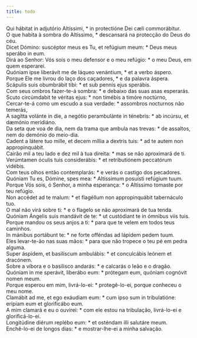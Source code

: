 ```yaml
---
title: todo
---
```

<div class="dropcap text-justify">Qui hábitat in adjutório Altíssimi, * in protectióne Dei cæli commorábitur.</div>
<div class="dropcap text-justify">O que habita à sombra do Altíssimo, * descansará na protecção do Deus do céu.</div>
<div class="text-justify">Dicet Dómino: suscéptor meus es Tu, et refúgium meum: * Deus meus sperábo in eum.</div>
<div class="text-justify">Dirá ao Senhor: Vós sois o meu defensor e o meu refúgio: * o meu Deus, em quem esperarei.</div>
<div class="text-justify">Quóniam ipse liberávit me de láqueo venántium, * et a verbo áspero.</div>
<div class="text-justify">Porque Ele me livrou do laço dos caçadores, * e da palavra áspera.</div>
<div class="text-justify">Scápulis suis obumbrábit tibi: * et sub pennis ejus sperábis.</div>
<div class="text-justify">Com seus ombros fazer-te-á sombra: * e debaixo das suas asas esperarás.</div>
<div class="text-justify">Scuto circúmdabit te véritas ejus: * non timébis a timóre noctúrno,</div>
<div class="text-justify">Cercar-te-á como um escudo a sua verdade: * assombros nocturnos não temerás,</div>
<div class="text-justify">A sagítta volánte in die, a negótio perambulánte in ténebris: * ab incúrsu, et dæmónio meridiáno.</div>
<div class="text-justify">Da seta que voa de dia, nem da trama que ambula nas trevas: * de assaltos, nem do demónio do meio-dia.</div>
<div class="text-justify">Cadent a látere tuo mille, et decem míllia a dextris tuis: * ad te autem non appropinquábit.</div>
<div class="text-justify">Cairão mil a teu lado e dez mil à tua direita: * mas se não aproximará de ti.</div>
<div class="text-justify">Verúmtamen óculis tuis considerábis: * et retributiónem peccatórum vidébis.</div>
<div class="text-justify">Com teus olhos então contemplarás: * e verás o castigo dos pecadores.</div>
<div class="text-justify">Quóniam Tu es, Dómine, spes mea: * Altíssimum posuísti refúgium tuum.</div>
<div class="text-justify">Porque Vós sois, ó Senhor, a minha esperança: * o Altíssimo tomaste por teu refúgio.</div>
<div class="text-justify">Non accédet ad te malum: * et flagéllum non appropinquábit tabernáculo tuo.</div>
<div class="text-justify">O mal não virá sobre ti: * e o flagelo se não aproximará de tua tenda.</div>
<div class="text-justify">Quóniam Ángelis suis mandávit de te: * ut custódiant te in ómnibus viis tuis.</div>
<div class="text-justify">Porque mandou os seus anjos a ti: * para que te velem em todos teus caminhos.</div>
<div class="text-justify">In mánibus portábunt te: * ne forte offéndas ad lápidem pedem tuum.</div>
<div class="text-justify">Eles levar-te-ão nas suas mãos: * para que não tropece o teu pé em pedra alguma.</div>
<div class="text-justify">Super áspidem, et basilíscum ambulábis: * et conculcábis leónem et dracónem.</div>
<div class="text-justify">Sobre a víbora e o basilisco andarás: * e calcarás o leão e o dragão.</div>
<div class="text-justify">Quóniam in me sperávit, liberábo eum: * prótegam eum, quóniam cognóvit nomen meum.</div>
<div class="text-justify">Porque esperou em mim, livrá-lo-ei: * protegê-lo-ei, porque conheceu o meu nome.</div>
<div class="text-justify">Clamábit ad me, et ego exáudiam eum: * cum ipso sum in tribulatióne: erípiam eum et glorificábo eum.</div>
<div class="text-justify">A mim clamará e eu o ouvirei: * com ele estou na tribulação, livrá-lo-ei e glorificá-lo-ei.</div>
<div class="text-justify">Longitúdine diérum replébo eum: * et osténdam illi salutáre meum.</div>
<div class="text-justify">Enchê-lo-ei de longos dias: * e mostrar-lhe-ei a minha salvação.</div>
